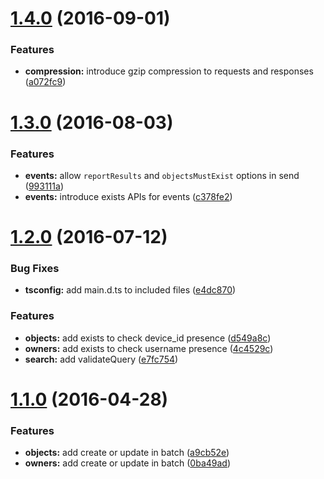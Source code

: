 <a name="1.4.0"></a>
# [1.4.0](https://github.com/mnubo/mnubo-js-sdk/compare/1.3.0...1.4.0) (2016-09-01)


### Features

* **compression:** introduce gzip compression to requests and responses ([a072fc9](https://github.com/mnubo/mnubo-js-sdk/commit/a072fc9))



<a name="1.3.0"></a>
# [1.3.0](https://github.com/mnubo/mnubo-js-sdk/compare/1.2.0...1.3.0) (2016-08-03)


### Features

* **events:** allow `reportResults` and `objectsMustExist` options in send ([993111a](https://github.com/mnubo/mnubo-js-sdk/commit/993111a))
* **events:** introduce exists APIs for events ([c378fe2](https://github.com/mnubo/mnubo-js-sdk/commit/c378fe2))



<a name="1.2.0"></a>
# [1.2.0](https://github.com/mnubo/mnubo-js-sdk/compare/1.1.0...1.2.0) (2016-07-12)


### Bug Fixes

* **tsconfig:** add main.d.ts to included files ([e4dc870](https://github.com/mnubo/mnubo-js-sdk/commit/e4dc870))

### Features

* **objects:** add exists to check device_id presence ([d549a8c](https://github.com/mnubo/mnubo-js-sdk/commit/d549a8c))
* **owners:** add exists to check username presence ([4c4529c](https://github.com/mnubo/mnubo-js-sdk/commit/4c4529c))
* **search:** add validateQuery ([e7fc754](https://github.com/mnubo/mnubo-js-sdk/commit/e7fc754))



<a name="1.1.0"></a>
# [1.1.0](https://github.com/mnubo/mnubo-js-sdk/compare/1.0.4...1.1.0) (2016-04-28)


### Features

* **objects:** add create or update in batch ([a9cb52e](https://github.com/mnubo/mnubo-js-sdk/commit/a9cb52e))
* **owners:** add create or update in batch ([0ba49ad](https://github.com/mnubo/mnubo-js-sdk/commit/0ba49ad))



